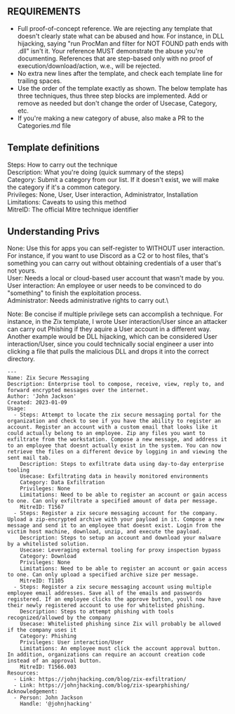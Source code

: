 ## REQUIREMENTS
- Full proof-of-concept reference. We are rejecting any template that doesn't clearly state what can be abused and how. For instance, in DLL hijacking, saying "run ProcMan and filter for NOT FOUND path ends with .dll" isn't it. Your reference MUST demonstrate the abuse you're documenting. References that are step-based only with no proof of execution/download/action, w.e., will be rejected.
- No extra new lines after the template, and check each template line for trailing spaces.
- Use the order of the template exactly as shown. The below template has three techniques, thus three step blocks are implemented. Add or remove as needed but don't change the order of Usecase, Category, etc.
- If you're making a new category of abuse, also make a PR to the Categories.md file

## Template definitions
Steps: How to carry out the technique\
Description: What you're doing (quick summary of the steps)\
Category: Submit a category from our list. If it doesn't exist, we will make the category if it's a common category.\
Privileges: None, User, User interaction, Administrator, Installation\
Limitations: Caveats to using this method\
MitreID: The official Mitre technique identifier

## Understanding Privs
None: Use this for apps you can self-register to WITHOUT user interaction. For instance, if you want to use Discord as a C2 or to host files, that's something you can carry out without obtaining credentials of a user that's not yours.\
User: Needs a local or cloud-based user account that wasn't made by you.\
User interaction: An employee or user needs to be convinced to do "something" to finish the exploitation process.\
Administrator: Needs administrative rights to carry out.\

Note: Be concise if multiple privilege sets can accomplish a technique. For instance, in the Zix template, I wrote User interaction/User since an attacker can carry out Phishing if they aquire a User account in a different way. Another example would be DLL hijacking, which can be considered User interaction/User, since you could technically social engineer a user into clicking a file that pulls the malicious DLL and drops it into the correct directory.

```
---
Name: Zix Secure Messaging
Description: Enterprise tool to compose, receive, view, reply to, and forward encrypted messages over the internet. 
Author: 'John Jackson'
Created: 2023-01-09
Usage:
  - Steps: Attempt to locate the zix secure messaging portal for the organization and check to see if you have the ability to register an account. Register an account with a custom email that looks like it could actually belong to an employee. Zip any files you want to exfiltrate from the workstation. Compose a new message, and address it to an employee that doesnt actually exist in the system. You can now retrieve the files on a different device by logging in and viewing the sent mail tab.
    Description: Steps to exfiltrate data using day-to-day enterprise tooling
    Usecase: Exfiltrating data in heavily monitored environments
    Category: Data Exfiltration
    Privileges: None
    Limitations: Need to be able to register an account or gain access to one. Can only exfiltrate a specified amount of data per message.
    MitreID: T1567
  - Steps: Register a zix secure messaging account for the company. Upload a zip-encrypted archive with your payload in it. Compose a new message and send it to an employee that doesnt exist. Login from the victim host machine, download, unzip, and execute the payload. 
    Description: Steps to setup an account and download your malware by a whitelisted solution.
    Usecase: Leveraging external tooling for proxy inspection bypass
    Category: Download
    Privileges: None
    Limitations: Need to be able to register an account or gain access to one. Can only upload a specified archive size per message.
    MitreID: T1105
  - Steps: Register a zix secure messaging account using multiple employee email addresses. Save all of the emails and passwords registered. If an employee clicks the approve button, youll now have their newly registered account to use for whitelisted phishing. 
    Description: Steps to attempt phishing with tools recognized/allowed by the company
    Usecase: Whitelisted phishing since Zix will probably be allowed if the company uses it
    Category: Phishing
    Privileges: User interaction/User
    Limitations: An employee must click the account approval button. In addition, organizations can require an account creation code instead of an approval button.
    MitreID: T1566.003
Resources:
  - Link: https://johnjhacking.com/blog/zix-exfiltration/
  - Link: https://johnjhacking.com/blog/zix-spearphishing/
Acknowledgement:
  - Person: John Jackson
    Handle: '@johnjhacking'
```
